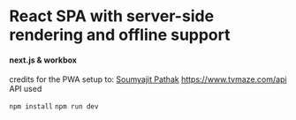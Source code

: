 # React SPA with server-side rendering and offline support  

#### next.js & workbox

credits for the PWA setup to: [Soumyajit Pathak](https://able.bio/drenther/)
https://www.tvmaze.com/api API used

`npm install`
`npm run dev`
